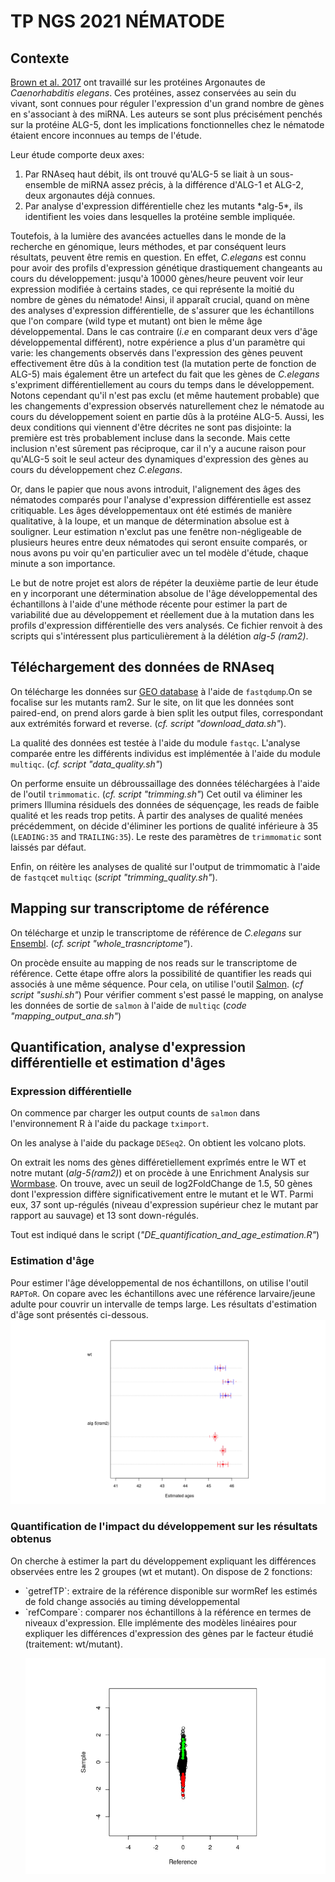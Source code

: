 # TP NGS 2021 NÉMATODE

## Contexte

[Brown et al. 2017](https://www.ncbi.nlm.nih.gov/pmc/articles/PMC5587817/) ont travaillé sur les protéines Argonautes de *Caenorhabditis elegans*. Ces protéines, assez conservées au sein du vivant, sont connues pour réguler l'expression d'un grand nombre de gènes en s'associant à des miRNA. Les auteurs se sont plus précisément penchés sur la protéine ALG-5, dont les implications fonctionnelles chez le nématode étaient encore inconnues au temps de l'étude. 

Leur étude comporte deux axes:
 <ol>
  <li> Par RNAseq haut débit, ils ont trouvé qu'ALG-5 se liait à un sous-ensemble de miRNA assez précis, à la différence d'ALG-1 et ALG-2, deux argonautes déjà connues. 
  <li> Par analyse d'expression différentielle chez les mutants *alg-5*, ils identifient les voies dans lesquelles la protéine semble impliquée.
 </ol>    
 
Toutefois, à la lumière des avancées actuelles dans le monde de la recherche en génomique, leurs méthodes, et par conséquent leurs résultats, peuvent être remis en question. En effet, *C.elegans* est connu pour avoir des profils d'expression génétique drastiquement changeants au cours du développement: jusqu'à 10000 gènes/heure peuvent voir leur expression modifiée à certains stades, ce qui représente la moitié du nombre de gènes du nématode! Ainsi, il apparaît crucial, quand on mène des analyses d'expression différentielle, de s'assurer que les échantillons que l'on compare (wild type et mutant) ont bien le même âge développemental. Dans le cas contraire (*i.e* en comparant deux vers d'âge développemental différent), notre expérience a plus d'un paramètre qui varie: les changements observés dans l'expression des gènes peuvent effectivement être dûs à la condition test (la mutation perte de fonction de ALG-5) mais également être un artefect du fait que les gènes de *C.elegans* s'expriment différentiellement au cours du temps dans le développement.
Notons cependant qu'il n'est pas exclu (et même hautement probable) que les changements d'expression observés naturellement chez le nématode au cours du développement soient en partie dûs à la protéine ALG-5. Aussi, les deux conditions qui viennent d'être décrites ne sont pas disjointe: la première est très probablement incluse dans la seconde. Mais cette inclusion n'est sûrement pas réciproque, car il n'y a aucune raison pour qu'ALG-5 soit le seul acteur des dynamiques d'expression des gènes au cours du développement chez *C.elegans*.

Or, dans le papier que nous avons introduit, l'alignement des âges des nématodes comparés pour l'analyse d'expression différentielle est assez critiquable. Les âges développementaux ont été estimés de manière qualitative, à la loupe, et un manque de détermination absolue est à souligner. Leur estimation n'exclut pas une fenêtre non-négligeable de plusieurs heures entre deux nématodes qui seront ensuite comparés, or nous avons pu voir qu'en particulier avec un tel modèle d'étude, chaque minute a son importance.

Le but de notre projet est alors de répéter la deuxième partie de leur étude en y incorporant une détermination absolue de l'âge développemental des échantillons à l'aide d'une méthode récente pour estimer la part de variabilité due au développement et réellement due à la mutation dans les profils d'expression différentielle des vers analysés. Ce fichier renvoit à des scripts qui s'intéressent plus particulièrement à la délétion *alg-5 (ram2)*.

      
## Téléchargement des données de RNAseq

On télécharge les données sur [GEO database](https://www.ncbi.nlm.nih.gov/geo/) à l'aide de `fastqdump`.On se focalise sur les mutants ram2.
Sur le site, on lit que les données sont paired-end, on prend alors garde à bien split les output files, correspondant aux extrémités forward et reverse. (*cf. script "download_data.sh"*).

La qualité des données est testée à l'aide du module `fastqc`. L'analyse comparée entre les différents individus est implémentée à l'aide du module `multiqc`. (*cf. script "data_quality.sh"*)

On performe ensuite un débroussaillage des données téléchargées à l'aide de l'outil `trimmomatic`. (*cf. script "trimming.sh"*) Cet outil va éliminer les primers Illumina résiduels des données de séquençage, les reads de faible qualité et les reads trop petits. À partir des analyses de qualité menées précédemment, on décide d'éliminer les portions de qualité inférieure à 35 (`LEADING:35` and `TRAILING:35`). Le reste des paramètres de `trimmomatic` sont laissés par défaut.

Enfin, on réitère les analyses de qualité sur l'output de trimmomatic à l'aide de `fastqc`et `multiqc` (*script "trimming_quality.sh"*). 



## Mapping sur transcriptome de référence

On télécharge et unzip le transcriptome de référence de *C.elegans* sur [Ensembl](http://ftp.ensembl.org). (*cf. script "whole_trasncriptome"*).

On procède ensuite au mapping de nos reads sur le transcriptome de référence. Cette étape offre alors la possibilité de quantifier les reads qui associés à une même séquence. Pour cela, on utilise l'outil [Salmon](https://salmon.readthedocs.io/en/latest/salmon.html). (*cf script "sushi.sh"*)
Pour vérifier comment s'est passé le mapping, on analyse les données de sortie de `salmon` à l'aide de `multiqc` (*code "mapping_output_ana.sh"*)



## Quantification, analyse d'expression différentielle et estimation d'âges
### Expression différentielle

On commence par charger les output counts de `salmon` dans l'environnement R à l'aide du package `tximport`.

On les analyse à l'aide du package `DESeq2`. On obtient les volcano plots.

On extrait les noms des gènes différetiellement exprîmés entre le WT et notre mutant (*alg-5(ram2)*) et on procède à une Enrichment Analysis sur [Wormbase](https://wormbase.org/tools/enrichment). On trouve, avec un seuil de log2FoldChange de 1.5, 50 gènes dont l'expression diffère significativement entre le mutant et le WT. Parmi eux, 37 sont up-régulés (niveau d'expression supérieur chez le mutant par rapport au sauvage) et 13 sont down-régulés.

Tout est indiqué dans le script (*"DE_quantification_and_age_estimation.R"*)

### Estimation d'âge
Pour estimer l'âge développemental de nos échantillons, on utilise l'outil `RAPToR`.
On copare avec les échantillons avec une référence larvaire/jeune adulte pour couvrir un intervalle de temps large.
Les résultats d'estimation d'âge sont présentés ci-dessous.
![Results Age Estimation](https://github.com/Buffan3369/tp_ngs_nematode/blob/master/figures/age_estimation.png)

### Quantification de l'impact du développement sur les résultats obtenus

On cherche à estimer la part du développement expliquant les différences observées entre les 2 groupes (wt et mutant).
On dispose de 2 fonctions:
<ul>
  <li>`getrefTP`: extraire de la référence disponible sur wormRef les estimés de fold change associés au timing développemental
  <li>`refCompare`: comparer nos échantillons à la référence en termes de niveaux d'expression. Elle implémente des modèles linéaires pour expliquer les différences d'expression des gènes par le facteur étudié (traitement: wt/mutant).

 
![Results Development Impact](https://github.com/Buffan3369/tp_ngs_nematode/blob/master/figures/dvt_impact.png)
